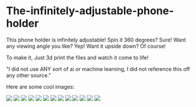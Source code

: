 # The-infinitely-adjustable-phone-holder
This phone holder is infinitely adjustable! Spin it 360 degrees? Sure! Want any viewing angle you like? Yep! Want it upside down? Of course!

To make it, Just 3d print the files and watch it come to life!

"I did not use ANY sort of ai or machine learning, I did not reference this off any other source."

Here are some cool images:

![](./Images/Screenshot%202025-08-24%20232652.png)
![](./Images/Screenshot%202025-08-24%20232658.png)
![](./Images/Screenshot%202025-08-24%20232706.png)
![](./Images/Screenshot%202025-08-24%20232716.png)
![](./Images/Screenshot%202025-08-24%20235456.png)
![](./Images/Screenshot%202025-08-24%20235507.png)
![](./Images/Screenshot%202025-08-24%20235517.png)
![](./Images/Screenshot%202025-08-24%20235526.png)
![](./Images/Screenshot%202025-08-24%20235538.png)
![](./Images/Screenshot%202025-08-24%20235550.png)
![](./Images/Screenshot%202025-08-24%20235602.png)
![](./Images/Screenshot%202025-08-25%20000453.png)
![](./Images/Screenshot%202025-08-25%20000501.png)
